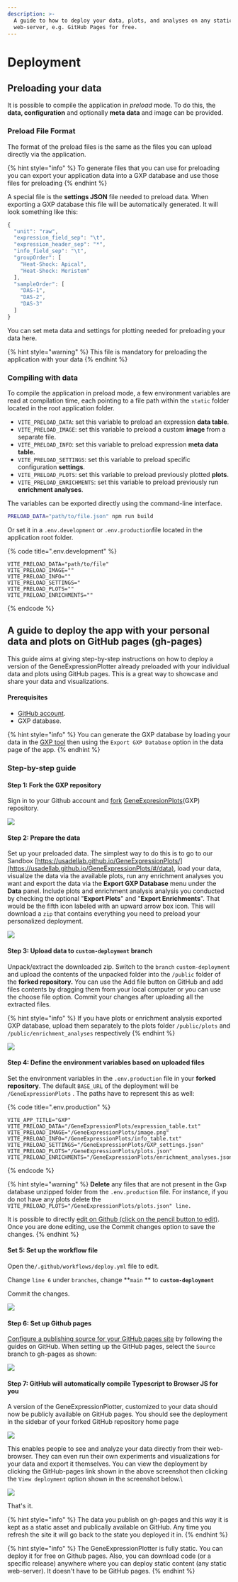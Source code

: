 ```yaml
---
description: >-
  A guide to how to deploy your data, plots, and analyses on any static
  web-server, e.g. GitHub Pages for free.
---
```


# Deployment

## Preloading your data

It is possible to compile the application in _preload_ mode. To do this, the **data, configuration** and optionally **meta data** and image can be provided.

### Preload File Format

The format of the preload files is the same as the files you can upload directly via the application.

{% hint style="info" %}
&#x20;To generate files that you can use for preloading you can export your application data into a GXP database and use those files for preloading
{% endhint %}

&#x20;A special file is the **settings JSON** file needed to preload data. When exporting a GXP database this file will be automatically generated. It will look something like this:

```javascript
{
  "unit": "raw",
  "expression_field_sep": "\t",
  "expression_header_sep": "*",
  "info_field_sep": "\t",
  "groupOrder": [
    "Heat-Shock: Apical",
    "Heat-Shock: Meristem"
  ],
  "sampleOrder": [
    "DAS-1",
    "DAS-2",
    "DAS-3"
  ]
}
```

You can set meta data and settings for plotting needed for preloading your data here.

{% hint style="warning" %}
This file is mandatory for preloading the application with your data
{% endhint %}

### Compiling with data

To compile the application in preload mode, a few environment variables are read at compilation time, each pointing to a file path within the `static` folder located in the root application folder.

* `VITE_PRELOAD_DATA`: set this variable to preload an expression **data table**.
* `VITE_PRELOAD_IMAGE`: set this variable to preload a custom **image** from a separate file.
* `VITE_PRELOAD_INFO`: set this variable to preload expression **meta data table.**
* `VITE_PRELOAD_SETTINGS`: set this variable to preload specific configuration **settings**.
* `VITE_PRELOAD_PLOTS`: set this variable to preload previously plotted **plots**.
* `VITE_PRELOAD_ENRICHMENTS`: set this variable to preload previously run **enrichment analyses**.

The variables can be exported directly using the command-line interface.

```bash
PRELOAD_DATA="path/to/file.json" npm run build
```

Or set it in a `.env.development` or `.env.production`file located in the application root folder.&#x20;

{% code title=".env.development" %}
```
VITE_PRELOAD_DATA="path/to/file"
VITE_PRELOAD_IMAGE=""
VITE_PRELOAD_INFO=""
VITE_PRELOAD_SETTINGS="
VITE_PRELOAD_PLOTS=""
VITE_PRELOAD_ENRICHMENTS=""
```
{% endcode %}

## A guide to deploy the app with your personal data and plots on GitHub pages (gh-pages)

This guide aims at giving step-by-step instructions on how to deploy a version of the GeneExpressionPlotter already preloaded with your individual data and plots using GitHub pages. This is a great way to showcase and share your data and visualizations.

#### Prerequisites

* [GitHub account](https://github.com).
* GXP database.&#x20;

{% hint style="info" %}
You can generate the GXP database by loading your data in the [GXP tool](https://usadellab.github.io/GeneExpressionPlots/) then using the `Export GXP Database` option in the data page of the app.
{% endhint %}

### Step-by-step guide

#### Step 1: Fork the GXP repository

Sign in to your Github account and [fork](https://docs.github.com/en/get-started/quickstart/fork-a-repo) [GeneExpresionPlots](https://github.com/usadellab/GeneExpressionPlots)(GXP) repository.

![](../.gitbook/assets/fork-repo.png)

#### Step 2: Prepare the data

Set up your preloaded data. The simplest way to do this is to go to our Sandbox [https://usadellab.github.io/GeneExpressionPlots/](https://usadellab.github.io/GeneExpressionPlots/#/data), load your data, visualize the data via the available plots, run any enrichment analyses you want and export the data via the **Export GXP Database** menu under the **Data** panel. Include plots and enrichment analysis analysis you conducted by checking the optional "**Export Plots**" and "**Export Enrichments**". That would be the fifth icon labeled with an upward arrow box icon. This will download a `zip` that contains everything you need to preload your personalized deployment.

![](../.gitbook/assets/fig1\_f\_gxp\_export\_data.png)

#### Step 3: Upload data to `custom-deployment` branch

Unpack/extract the downloaded zip. Switch to the `branch` `custom-deployment` and upload the contents of the unpacked folder into the `/public` folder of the **forked repository.** You can use the Add file button on GitHub and add files contents by dragging them from your local computer or you can use the choose file option. Commit your changes after uploading all the extracted files.&#x20;

{% hint style="info" %}
If you have plots or enrichment analysis exported GXP database, upload them separately to the plots folder `/public/plots` and  `/public/enrichment_analyses` respectively
{% endhint %}

![](../.gitbook/assets/github-upload-file-page.png)

#### Step 4: Define the environment variables based on uploaded files

Set the environment variables in the `.env.production` file in your **forked repository**. The default `BASE_URL` of the deployment will be `/GeneExpressionPlots` . The paths have to represent this as well:

{% code title=".env.production" %}
```
VITE_APP_TITLE="GXP"
VITE_PRELOAD_DATA="/GeneExpressionPlots/expression_table.txt"
VITE_PRELOAD_IMAGE="/GeneExpressionPlots/image.png"
VITE_PRELOAD_INFO="/GeneExpressionPlots/info_table.txt"
VITE_PRELOAD_SETTINGS="/GeneExpressionPlots/GXP_settings.json"
VITE_PRELOAD_PLOTS="/GeneExpressionPlots/plots.json"
VITE_PRELOAD_ENRICHMENTS="/GeneExpressionPlots/enrichment_analyses.json"
```
{% endcode %}

{% hint style="warning" %}
**Delete** any files that are not present in the Gxp database unzipped folder from the `.env.production` file. For instance, if you do not have any plots delete the `VITE_PRELOAD_PLOTS="/GeneExpressionPlots/plots.json" line.`

It is possible to directly [edit on Github (click on the pencil button to edit)](https://docs.github.com/en/repositories/working-with-files/managing-files/editing-files). Once you are done editing, use the Commit changes option to save the changes.
{% endhint %}

#### Set 5: Set up the workflow file

Open the`/.github/workflows/deploy.yml` file to edit.

Change `line 6` under `branches`, change  **`main` ** to **`custom-deployment`**  &#x20;

Commit the changes.

![](../.gitbook/assets/edit-workflow.png)

#### Step 6: Set up Github pages

[Configure a publishing source for your GitHub pages site](https://docs.github.com/en/pages/getting-started-with-github-pages/configuring-a-publishing-source-for-your-github-pages-site) by following the guides on GitHub. When setting up the GitHub pages, select the `Source` branch to gh-pages as shown:

![](../.gitbook/assets/select-gh-pages-branch.png)

#### Step 7: GitHub will automatically compile Typescript to Browser JS for you

A version of the GeneExpressionPlotter, customized to your data should now be publicly available on GitHub pages. You should see the deployment in the sidebar of your forked GitHub repository home page

![](../.gitbook/assets/gh-pages.png)

This enables people to see and analyze your data directly from their web-browser. They can even run their own experiments and visualizations for your data and export it themselves. You can view the deployment by clicking the GitHub-pages link shown in the above screenshot then clicking the `View deployment` option shown in the screenshot below.\


![](../.gitbook/assets/view-deployment.png)

That's it.&#x20;

{% hint style="info" %}
The data you publish on gh-pages and this way it is kept as a static asset and publically available on GitHub. Any time you refresh the site it will go back to the state you deployed it in.
{% endhint %}

{% hint style="info" %}
The GeneExpressionPlotter is fully static. You can deploy it for free on Github pages. Also, you can download code (or a specific release) anywhere where you can deploy static content (any static web-server). It doesn't have to be GitHub pages.
{% endhint %}
